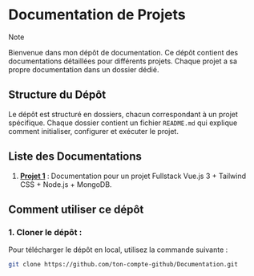 # Documentation de Projets
> [!NOTE]
>Bienvenue dans mon dépôt de documentation. Ce dépôt contient des documentations détaillées pour différents projets. Chaque projet a sa propre documentation dans un dossier dédié.

## Structure du Dépôt

Le dépôt est structuré en dossiers, chacun correspondant à un projet spécifique. Chaque dossier contient un fichier `README.md` qui explique comment initialiser, configurer et exécuter le projet.


## Liste des Documentations

1. **[Projet 1](Projet_1/README.md)** : Documentation pour un projet Fullstack Vue.js 3 + Tailwind CSS + Node.js + MongoDB.

## Comment utiliser ce dépôt

### 1. **Cloner le dépôt** :

Pour télécharger le dépôt en local, utilisez la commande suivante :
   ```bash
   git clone https://github.com/ton-compte-github/Documentation.git
